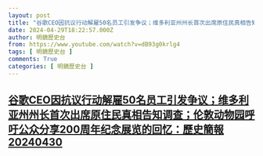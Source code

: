```yaml
---
layout: post
title: "谷歌CEO因抗议行动解雇50名员工引发争议；维多利亚州州长首次出席原住民真相告知调查；伦敦动物园呼吁公众分享200周年纪念展览的回忆：歷史簡報20240430"
date: 2024-04-29T18:22:57.000Z
author: 明鏡歷史台
from: https://www.youtube.com/watch?v=dB93g0krlg4
tags: [ 明鏡歷史台 ]
comments: True
categories: [ 明鏡歷史台 ]
---
```

<!--1714414977000-->
[谷歌CEO因抗议行动解雇50名员工引发争议；维多利亚州州长首次出席原住民真相告知调查；伦敦动物园呼吁公众分享200周年纪念展览的回忆：歷史簡報20240430](https://www.youtube.com/watch?v=dB93g0krlg4)
------

<div>

</div>
